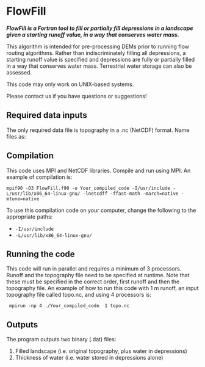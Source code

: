 # FlowFill

***FlowFill is a Fortran tool to fill or partially fill depressions in a landscape given a starting runoff value, in a way that conserves water mass.***

This algorithm is intended for pre-processing DEMs prior to running flow routing algorithms. Rather than indiscriminately filling all depressions, a starting runoff value is specified and depressions are fully or partially filled in a way that conserves water mass. Terrestrial water storage can also be assessed. 

This code may only work on UNIX-based systems. 

Please contact us if you have questions or suggestions! 

## Required data inputs
The only required data file is topography in a .nc (NetCDF) format. 
Name files as:

## Compilation

This code uses MPI and NetCDF libraries. Compile and run using MPI. 
An example of compilation is:

```
mpif90 -O3 FlowFill.f90 -o Your_compiled_code -I/usr/include -L/usr/lib/x86_64-linux-gnu/ -lnetcdff -ffast-math -march=native -mtune=native
```
To use this compilation code on your computer, change the following to the appropriate paths:

* `-I/usr/include`
* `-L/usr/lib/x86_64-linux-gnu/`

## Running the code

This code will run in parallel and requires a minimum of 3 processors.
Runoff and the topography file need to be specified at runtime. Note that these must be specified in the correct order, first runoff and then the topography file.
An example of how to run this code with 1 m runoff, an input topography file called topo.nc, and using 4 processors is:

```
 mpirun -np 4 ./Your_compiled_code  1 topo.nc
 ```
 
## Outputs

The program outputs two binary (.dat) files:
1. Filled landscape (i.e. original topography, plus water in depressions)
2. Thickness of water (i.e. water stored in depressions alone)

